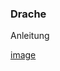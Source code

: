 ### Drache

Anleitung

[image](https://github.com/frankyhub/Loetkurs/blob/master/L6-Drache/Drache.png)

